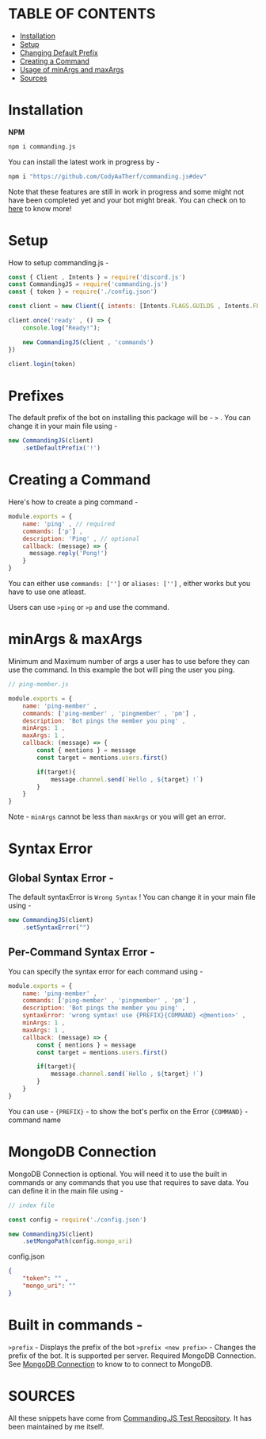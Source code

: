 # TABLE OF CONTENTS

- [Installation](#installation)
- [Setup](#setup)
- [Changing Default Prefix](#prefixes)
- [Creating a Command](#creating-a-command)
- [Usage of minArgs and maxArgs](#minargs--maxargs)
- [Sources](#sources)

# Installation

**NPM**
```bash
npm i commanding.js
```

You can install the latest work in progress by -

```bash
npm i "https://github.com/CodyAaTherf/commanding.js#dev"
```

Note that these features are still in work in progress and some might not have been completed yet and your bot might break. You can check on to [here](https://github.com/CodyAaTherf/commandingjs-tests) to know more!

# Setup

How to setup commanding.js -

```js
const { Client , Intents } = require('discord.js')
const CommandingJS = require('commanding.js')
const { token } = require('./config.json')

const client = new Client({ intents: [Intents.FLAGS.GUILDS , Intents.FLAGS.GUILD_MESSAGES] });

client.once('ready' , () => {
    console.log("Ready!");

    new CommandingJS(client , 'commands')
})

client.login(token)
```

# Prefixes

The default prefix of the bot on installing this package will be - `>` .
You can change it in your main file using -

```js
new CommandingJS(client)
    .setDefaultPrefix('!')
```

# Creating a Command

Here's how to create a ping command -

```js
module.exports = {
    name: 'ping' , // required
    commands: ['p'] ,
    description: 'Ping' , // optional
    callback: (message) => {
      message.reply('Pong!')
    }
}
```

You can either use `commands: ['']` or `aliases: ['']` , either works but you have to use one atleast.

Users can use `>ping` or `>p` and use the command.

# minArgs & maxArgs

Minimum and Maximum number of args a user has to use before they can use the command. In this example the bot will ping the user you ping.

```js
// ping-member.js

module.exports = {
    name: 'ping-member' ,
    commands: ['ping-member' , 'pingmember' , 'pm'] ,
    description: 'Bot pings the member you ping' ,
    minArgs: 1 ,
    maxArgs: 1 ,
    callback: (message) => {
        const { mentions } = message
        const target = mentions.users.first()

        if(target){
            message.channel.send(`Hello , ${target} !`)
        }
    }
}
```

Note - `minArgs` cannot be less than `maxArgs` or you will get an error.

# Syntax Error

## Global Syntax Error -

The default syntaxError is `Wrong Syntax` !
You can change it in your main file using -

```js
new CommandingJS(client)
    .setSyntaxError("")
```

## Per-Command Syntax Error -

You can specify the syntax error for each command using -

```js
module.exports = {
    name: 'ping-member' ,
    commands: ['ping-member' , 'pingmember' , 'pm'] ,
    description: 'Bot pings the member you ping' ,
    syntaxError: 'wrong symtax! use {PREFIX}{COMMAND} <@mention>' ,
    minArgs: 1 ,
    maxArgs: 1 ,
    callback: (message) => {
        const { mentions } = message
        const target = mentions.users.first()

        if(target){
            message.channel.send(`Hello , ${target} !`)
        }
    }
}
```

You can use -
`{PREFIX}` - to show the bot's perfix on the Error
`{COMMAND}` - command name

# MongoDB Connection

MongoDB Connection is optional. You will need it to use the built in commands or any commands that you use that requires to save data.
You can define it in the main file using -

```js
// index file

const config = require('./config.json')

new CommandingJS(client)
    .setMongoPath(config.mongo_uri)
```

config.json

```json
{
    "token": "" ,
    "mongo_uri": ""
}
```

# Built in commands -

`>prefix` - Displays the prefix of the bot
`>prefix <new prefix>` - Changes the prefix of the bot. It is supported per server. Required MongoDB Connection. See [MongoDB Connection](#mongodb-connection) to know to to connect to MongoDB.

# SOURCES

All these snippets have come from [Commanding.JS Test Repository](https://github.com/CodyAaTherf/commandingjs-tests). It has been maintained by me itself.